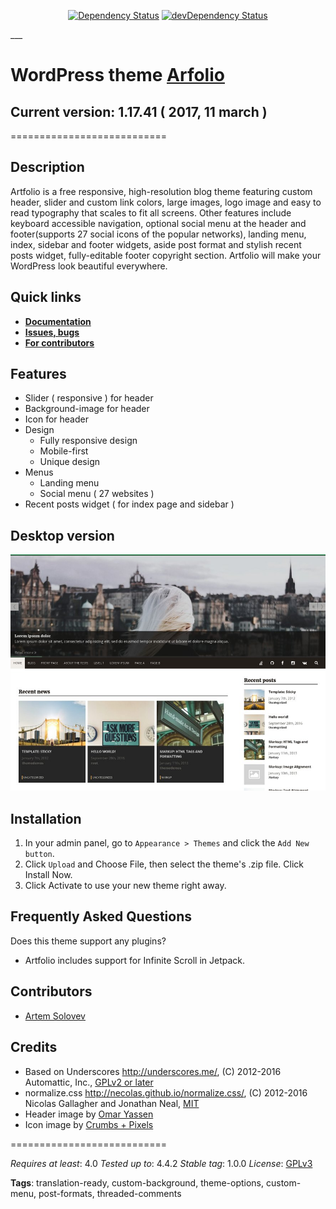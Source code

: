 <p align="center">
<a href="https://david-dm.org/artem-solovev/artfolio" target="_blank"><img src="https://david-dm.org/artem-solovev/artfolio.svg" alt="Dependency Status"></a>
<a href="https://david-dm.org/artem-solovev/artfolio/?type=dev" target="_blank"><img src="https://david-dm.org/artem-solovev/artfolio/dev-status.svg" alt="devDependency Status"></a>
</p>
___


# WordPress theme [Arfolio](https://themes.trac.wordpress.org/ticket/33947#no0)
## **Current version: 1.17.41** ( 2017, 11 march )
===========================

## Description
Artfolio is a free responsive, high-resolution blog theme featuring custom header, slider and custom link colors, large images, logo image and easy to read typography that scales to fit all screens. Other features include keyboard accessible navigation, optional social menu at the header and footer(supports 27 social icons of the popular networks), landing menu, index, sidebar and footer widgets, aside post format and stylish recent posts widget, fully-editable footer copyright section. Artfolio will make your WordPress look beautiful everywhere.

## **Quick links**
* **[Documentation](https://github.com/artem-solovev/artfolio/wiki)**
* **[Issues, bugs](https://github.com/artem-solovev/artfolio/issues)**
* **[For contributors](https://github.com/artem-solovev/artfolio/wiki/For-contributors)**


## **Features**
* Slider ( responsive ) for header
* Background-image for header
* Icon for header
* Design
    * Fully responsive design
    * Mobile-first
    * Unique design
* Menus
    * Landing menu
    * Social menu ( 27 websites )
* Recent posts widget ( for index page and sidebar )


## Desktop version
![Desktop page screen](screenshot.png)


## Installation

1. In your admin panel, go to `Appearance > Themes` and click the `Add New button`.
2. Click `Upload` and Choose File, then select the theme's .zip file. Click Install Now.
3. Click Activate to use your new theme right away.

## Frequently Asked Questions

Does this theme support any plugins?
* Artfolio includes support for Infinite Scroll in Jetpack.


## **Contributors**
* [Artem Solovev](https://github.com/artem-solovev)


## Credits

* Based on Underscores http://underscores.me/, (C) 2012-2016 Automattic, Inc., [GPLv2 or later](https://www.gnu.org/licenses/gpl-2.0.html)
* normalize.css http://necolas.github.io/normalize.css/, (C) 2012-2016 Nicolas Gallagher and Jonathan Neal, [MIT](http://opensource.org/licenses/MIT)
* Header image by [Omar Yassen](https://www.instagram.com/haveyouseenomar/)
* Icon image by [Crumbs + Pixels](https://www.iconfinder.com/Ikonografia)


===========================


*Requires at least*: 4.0
*Tested up to*: 4.4.2
*Stable tag*: 1.0.0
*License*: [GPLv3](https://www.gnu.org/licenses/gpl-3.0.en.html)


**Tags**: translation-ready, custom-background, theme-options, custom-menu, post-formats, threaded-comments